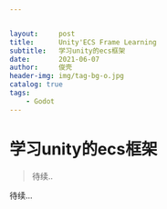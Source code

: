 ```yaml
---


layout:     post
title:      Unity'ECS Frame Learning
subtitle:   学习unity的ecs框架
date:       2021-06-07
author:     俊壳
header-img: img/tag-bg-o.jpg
catalog: true
tags:
    - Godot
---
```




# 学习unity的ecs框架

> 待续..

待续...